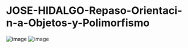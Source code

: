 # JOSE-HIDALGO-Repaso-Orientaci-n-a-Objetos-y-Polimorfismo
![image](https://user-images.githubusercontent.com/66834393/162520868-ff99b46d-f000-467b-ab9d-7181c6bc399e.png)
![image](https://user-images.githubusercontent.com/66834393/162521436-bd20841a-5b7d-4032-b31d-35f80c4eb3c4.png)
